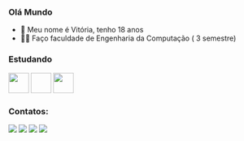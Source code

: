 ### Olá Mundo
- 💜 Meu nome é Vitória, tenho 18 anos
- 👩‍💻 Faço faculdade de Engenharia da Computação ( 3 semestre)

### Estudando

<img src="https://cdn.jsdelivr.net/gh/devicons/devicon/icons/python/python-original.svg" width="40" height="40"/> <img Cancel changessrc="https://cdn.jsdelivr.net/gh/devicons/devicon/icons/java/java-original.svg" width="40" height="40"/> <img src="https://cdn.jsdelivr.net/gh/devicons/devicon/icons/mysql/mysql-original.svg" width="40" height="40"/> 



### Contatos:

<div>
<a href="https://www.instagram.com/vick_kamizono/" target="_blank"><img src="https://img.shields.io/badge/-Instagram-%23E4405F?style=for-the-badge&logo=instagram&logoColor=white" target="_blank"></a>
<a href="https://www.twitch.tv/by_vick" target="_blank"><img src="https://img.shields.io/badge/Twitch-9146FF?style=for-the-badge&logo=twitch&logoColor=white" target="_blank"></a>
<a href = "mailto:vivi.kamizono@gmail.com"><img src="https://img.shields.io/badge/Gmail-D14836?style=for-the-badge&logo=gmail&logoColor=white" target="_blank"></a>
<a href="https://www.linkedin.com/in/vitória-magar-kamizono-63893a233/" target="_blank"><img src="https://img.shields.io/badge/-LinkedIn-%230077B5?style=for-the-badge&logo=linkedin&logoColor=white" target="_blank"></a>   
</div>


